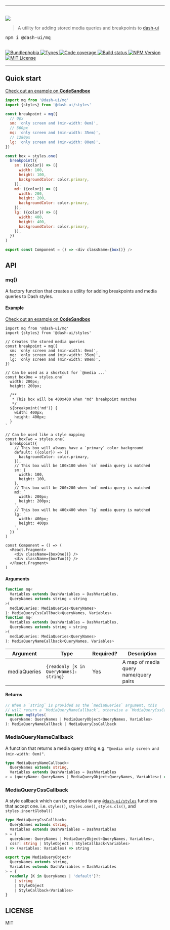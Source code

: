 <hr>
  <br/>
  <img src='https://github.com/dash-ui/styles/raw/master/assets/logo.png'/>
  <blockquote>A utility for adding stored media queries and breakpoints to <a href="https://github.com/dash-ui/styles">dash-ui</a></blockquote>
  
  <pre>npm i @dash-ui/mq</pre>
  <br/>
  
  <a href="https://bundlephobia.com/result?p=@dash-ui/mq">
    <img alt="Bundlephobia" src="https://img.shields.io/bundlephobia/minzip/@dash-ui/mq?style=for-the-badge&labelColor=24292e">
  </a>

  <a aria-label="Types" href="https://www.npmjs.com/package/@dash-ui/mq">
    <img alt="Types" src="https://img.shields.io/npm/types/@dash-ui/mq?style=for-the-badge&labelColor=24292e">
  </a>
  <a aria-label="Code coverage report" href="https://codecov.io/gh/dash-ui/mq">
    <img alt="Code coverage" src="https://img.shields.io/codecov/c/gh/dash-ui/mq?style=for-the-badge&labelColor=24292e">
  </a>
  <a aria-label="Build status" href="https://travis-ci.com/dash-ui/mq">
    <img alt="Build status" src="https://img.shields.io/travis/com/dash-ui/mq?style=for-the-badge&labelColor=24292e">
  </a>
  <a aria-label="NPM version" href="https://www.npmjs.com/package/@dash-ui/mq">
    <img alt="NPM Version" src="https://img.shields.io/npm/v/@dash-ui/mq?style=for-the-badge&labelColor=24292e">
  </a>
  <a aria-label="License" href="https://jaredlunde.mit-license.org/">
    <img alt="MIT License" src="https://img.shields.io/npm/l/@dash-ui/mq?style=for-the-badge&labelColor=24292e">
  </a>
<hr>

## Quick start

[Check out an example on **CodeSandbox**](https://codesandbox.io/s/dash-uimq-example-sdol5?file=/src/App.tsx)

```js
import mq from '@dash-ui/mq'
import {styles} from '@dash-ui/styles'

const breakpoint = mq({
  // 0px
  sm: 'only screen and (min-width: 0em)',
  // 560px
  mq: 'only screen and (min-width: 35em)',
  // 1280px
  lg: 'only screen and (min-width: 80em)',
})

const box = styles.one(
  breakpoint({
    sm: ({color}) => ({
      width: 100,
      height: 100,
      backgroundColor: color.primary,
    }),
    md: ({color}) => ({
      width: 200,
      height: 200,
      backgroundColor: color.primary,
    }),
    lg: ({color}) => ({
      width: 400,
      height: 400,
      backgroundColor: color.primary,
    }),
  })
)

export const Component = () => <div className={box()} />
```

## API

### mq()

A factory function that creates a utility for adding breakpoints and
media queries to Dash styles.

#### Example

[Check out an example on **CodeSandbox**](https://codesandbox.io/s/dash-uimq-example-sdol5?file=/src/App.tsx)

```tsx
import mq from '@dash-ui/mq'
import {styles} from '@dash-ui/styles'

// Creates the stored media queries
const breakpoint = mq({
  sm: 'only screen and (min-width: 0em)',
  mq: 'only screen and (min-width: 35em)',
  lg: 'only screen and (min-width: 80em)',
})

// Can be used as a shortcut for `@media ...`
const boxOne = styles.one`
  width: 200px;
  height: 200px;

  /**
   * This box will be 400x400 when "md" breakpoint matches
   */
  ${breakpoint('md')} {
    width: 400px;
    height: 400px;
  }
`

// Can be used like a style mapping
const boxTwo = styles.one(
  breakpoint({
    // This box will always have a `primary` color background
    default: ({color}) => ({
      backgroundColor: color.primary,
    }),
    // This box will be 100x100 when `sm` media query is matched
    sm: {
      width: 100,
      height: 100,
    },
    // This box will be 200x200 when `md` media query is matched
    md: `
      width: 200px;
      height: 200px;
    `,
    // This box will be 400x400 when `lg` media query is matched
    lg: `
      width: 400px;
      height: 400px
    `,
  })
)

const Component = () => (
  <React.Fragment>
    <div className={boxOne()} />
    <div className={boxTwo()} />
  </React.Fragment>
)
```

#### Arguments

```typescript
function mq<
  Variables extends DashVariables = DashVariables,
  QueryNames extends string = string
>(
  mediaQueries: MediaQueries<QueryNames>
): MediaQueryCssCallback<QueryNames, Variables>
function mq<
  Variables extends DashVariables = DashVariables,
  QueryNames extends string = string
>(
  mediaQueries: MediaQueries<QueryNames>
): MediaQueryNameCallback<QueryNames, Variables>
```

| Argument     | Type                                   | Required? | Description                           |
| ------------ | -------------------------------------- | --------- | ------------------------------------- |
| mediaQueries | `{readonly [K in QueryNames]: string}` | Yes       | A map of media query name/query pairs |

#### Returns

```typescript
// When a `string` is provided as the `mediaQueries` argument, this
// will return a `MediaQueryNameCallback`, otherwise a `MediaQueryCssCallback`
function mqStyles(
  queryName: QueryNames | MediaQueryObject<QueryNames, Variables>
): MediaQueryNameCallback | MediaQueryCssCallback
```

### MediaQueryNameCallback

A function that returns a media query string e.g. `"@media only screen and (min-width: 0em)"`.

```typescript
type MediaQueryNameCallback<
  QueryNames extends string,
  Variables extends DashVariables = DashVariables
> = (queryName: QueryNames | MediaQueryObject<QueryNames, Variables>) => string
```

### MediaQueryCssCallback

A style callback which can be provided to any [`@dash-ui/styles`](https://github.com/dash-ui/styles)
functions that accept one. i.e. `styles()`, `styles.one()`, `styles.cls()`, and `styles.insertGlobal()`

```typescript
type MediaQueryCssCallback<
  QueryNames extends string,
  Variables extends DashVariables = DashVariables
> = (
  queryName: QueryNames | MediaQueryObject<QueryNames, Variables>,
  css?: string | StyleObject | StyleCallback<Variables>
) => (variables: Variables) => string

export type MediaQueryObject<
  QueryNames extends string,
  Variables extends DashVariables = DashVariables
> = {
  readonly [K in QueryNames | 'default']?:
    | string
    | StyleObject
    | StyleCallback<Variables>
}
```

## LICENSE

MIT
